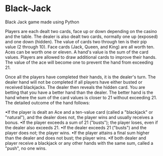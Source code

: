 # Black-Jack
Black Jack game made using Python

Players are each dealt two cards, face up or down depending on the casino and the table. The dealer is also dealt two cards, normally one up (exposed) and one down (hidden). 
The value of cards two through ten is their pip value (2 through 10). Face cards (Jack, Queen, and King) are all worth ten.
Aces can be worth one or eleven. A hand's value is the sum of the card values. Players are allowed to draw additional cards to improve their hands. The value of the ace will become one to prevent the hand from exceeding 21.

Once all the players have completed their hands, it is the dealer's turn. The dealer hand will not be completed if all players have either busted or received blackjacks. The dealer then reveals the hidden card. You are betting that you have a better hand than the dealer. The better hand is the hand where the sum of the card values is closer to 21 without exceeding 21. 
The detailed outcome of the hand follows:

•If the player is dealt an Ace and a ten-value card (called a "blackjack" or "natural"), and the dealer does not, the player wins and usually receives a bonus.
•If the player exceeds a sum of 21 ("busts"); the player loses, even if the dealer also exceeds 21.
•If the dealer exceeds 21 ("busts") and the player does not; the player wins.
•If the player attains a final sum higher than the dealer and does not bust; the player wins.
•If both dealer and player receive a blackjack or any other hands with the same sum, called a "push", no one wins.
